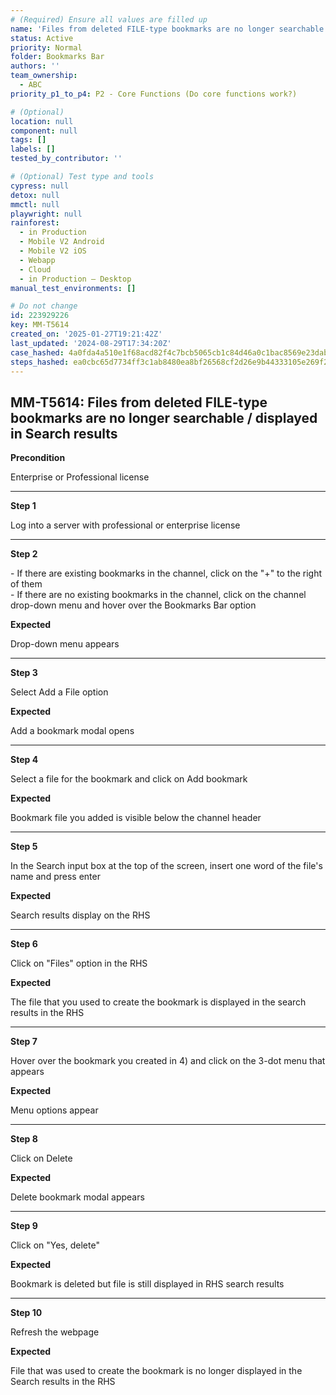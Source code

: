 ```yaml
---
# (Required) Ensure all values are filled up
name: 'Files from deleted FILE-type bookmarks are no longer searchable / displayed in Search results'
status: Active
priority: Normal
folder: Bookmarks Bar
authors: ''
team_ownership:
  - ABC
priority_p1_to_p4: P2 - Core Functions (Do core functions work?)

# (Optional)
location: null
component: null
tags: []
labels: []
tested_by_contributor: ''

# (Optional) Test type and tools
cypress: null
detox: null
mmctl: null
playwright: null
rainforest:
  - in Production
  - Mobile V2 Android
  - Mobile V2 iOS
  - Webapp
  - Cloud
  - in Production — Desktop
manual_test_environments: []

# Do not change
id: 223929226
key: MM-T5614
created_on: '2025-01-27T19:21:42Z'
last_updated: '2024-08-29T17:34:20Z'
case_hashed: 4a0fda4a510e1f68acd82f4c7bcb5065cb1c84d46a0c1bac8569e23dabc3c9f515406eb086d1846865c13b5408a20954
steps_hashed: ea0cbc65d7734ff3c1ab8480ea8bf26568cf2d26e9b44333105e269f2595898b2d1d1f515e35822e9bbb3829acd37332
---
```


<!-- (Auto-generated) Based on frontmatter's "key" and "name" -->

## MM-T5614: Files from deleted FILE-type bookmarks are no longer searchable / displayed in Search results

**Precondition**

Enterprise or Professional license

---

**Step 1**

Log into a server with professional or enterprise license

---

**Step 2**

\- If there are existing bookmarks in the channel, click on the "+" to the right of them\
\- If there are no existing bookmarks in the channel, click on the channel drop-down menu and hover over the Bookmarks Bar option

**Expected**

Drop-down menu appears

---

**Step 3**

Select Add a File option

**Expected**

Add a bookmark modal opens

---

**Step 4**

Select a file for the bookmark and click on Add bookmark

**Expected**

Bookmark file you added is visible below the channel header

---

**Step 5**

In the Search input box at the top of the screen, insert one word of the file's name and press enter

**Expected**

Search results display on the RHS

---

**Step 6**

Click on "Files" option in the RHS

**Expected**

The file that you used to create the bookmark is displayed in the search results in the RHS

---

**Step 7**

Hover over the bookmark you created in 4) and click on the 3-dot menu that appears

**Expected**

Menu options appear

---

**Step 8**

Click on Delete

**Expected**

Delete bookmark modal appears

---

**Step 9**

Click on "Yes, delete"

**Expected**

Bookmark is deleted but file is still displayed in RHS search results

---

**Step 10**

Refresh the webpage

**Expected**

File that was used to create the bookmark is no longer displayed in the Search results in the RHS
